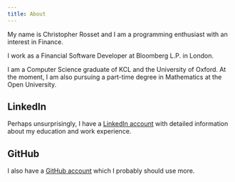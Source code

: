 ```yaml
---
title: About
---
```


My name is Christopher Rosset and I am a programming enthusiast with an interest in Finance.

I work as a Financial Software Developer at Bloomberg L.P. in London.

I am a Computer Science graduate of KCL and the University of Oxford.
At the moment, I am also pursuing a part-time degree in Mathematics at the Open University.


## LinkedIn

Perhaps unsurprisingly, I have a [LinkedIn account](http://uk.linkedin.com/pub/christopher-rosset/47/2a1/b09/) with detailed information about my education and work experience.

## GitHub

I also have a [GitHub account](https://github.com/chrisrosset) which I probably should use more.

<!--
## CV

Apart from the LinkedIn account, I also maintan a regular CV which you can
download from [this link]().
-->
